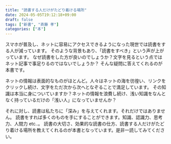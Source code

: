 ```yaml
---
title: "読書する人だけがたどり着ける場所"
date: 2024-05-05T19:12:18+09:00
draft: false
tags: ["新書", "斉藤 孝"]
categories: ["本"]
---
```


スマホが普及し、ネットに容易にアクセスできるようになった現世では読書をする人が減っています。
そのような背景もあり、「読書をすべき」という声が上がっています。
なぜ読書をした方が良いのでしょうか？文字を見るという点ではネット記事で事足りるのではないでしょうか？
そんな疑問に答えてくれるのが本書です。

ネットの情報は表面的なものがほとんど。人々はネットの海を彷徨い、リンクをクリックし続け、文字をただ次から次へとなぞることで満足しています。
その知識は本当に身についていますか？ネットの情報を浪費し続け、浅い知識をなんとなく持っているだけの「浅い人」になっていませんか？

それに対し、読書は私たちに「深み」を与えてくれます。それだけではありません。
読書をすれば多くのものを手にすることができます。知識、認識力、思考力、人間力 etc..。
読書の大切さ、効果的な読書の仕方、読書する人だけがたどり着ける場所を教えてくれるのが本書となっています。是非一読してみてください。

